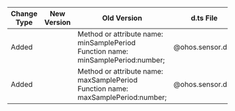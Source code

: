 | Change Type | New Version | Old Version | d.ts File |
| ---- | ------ | ------ | -------- |
|Added||Method or attribute name: minSamplePeriod<br>Function name: minSamplePeriod:number;|@ohos.sensor.d.ts|
|Added||Method or attribute name: maxSamplePeriod<br>Function name: maxSamplePeriod:number;|@ohos.sensor.d.ts|
